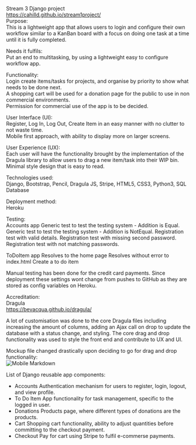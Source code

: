 Stream 3 Django project<br/>
https://cahilld.github.io/stream1project/<br/>
Purpose:<br/>
This is a lightweight app that allows users to login and configure their own workflow similar to a KanBan board with a focus on doing one task at a time until it is fully completed.<br/>

Needs it fulfils:<br/>
Put an end to multitasking, by using a lightweight easy to configure workflow app.<br/>

Functionality:<br/>
Login create items/tasks for projects, and organise by priority to show what needs to be done next.<br/>
A shopping cart will be used for a donation page for the public to use in non commercial environments.<br/>
Permission for commercial use of the app is to be decided.<br/>

User Interface (UI):<br/>
Register, Log In, Log Out, Create Item in an easy manner with no clutter to not waste time.<br/>
Mobile first approach, with ability to display more on larger screens.<br/>

User Experience (UX):<br/>
Each user will have the functionality brought by the implementation of the Dragula library to allow users to drag a new item/task into their WIP bin.<br/>
Minimal style design that is easy to read.<br/>

Technologies used:<br/>
Django, Bootstrap, Pencil, Dragula JS, Stripe, HTML5, CSS3, Python3, SQL Database

Deployment method:<br/>
Heroku<br/>

Testing:<br/>
Accounts app    Generic test to test the testing system - Addition is Equal.
                Generic test to test the testing system - Addition is NotEqual.
                Registration test with valid details.
                Registration test with missing second password.
                Registration test with not matching passwords.

ToDoItem app    Resolves to the home page
                Resolves without error to index.html
                Create a to do item

Manual testing has been done for the credit card payments. Since deployment these settings wont change from pushes to GitHub as they are stored as config variables on Heroku.

Accreditation:<br/>
Dragula<br/>
https://bevacqua.github.io/dragula/
<br/>
  
A lot of customisation was done to the core Dragula files including increasing the amount of columns, adding an Ajax call on drop to update the database with a status change, and styling.
The core drag and drop functionality was used to style the front end and contribute to UX and UI.<br/>

Mockup file changed drastically upon deciding to go for drag and drop functionality:<br/>
![Mobile Markdown](./stream3mockup.png)
<br/>
  
List of Django reusable app components:<br/>
* Accounts    Authentication mechanism for users to register, login, logout, and view profile.
* To Do Item  App functionality for task management, specific to the logged in user.
* Donations   Products page, where different types of donations are the products.
* Cart        Shopping cart functionality, ability to adjust quantities before committing to the checkout payment.
* Checkout    Pay for cart using Stripe to fulfil e-commerse payments.
